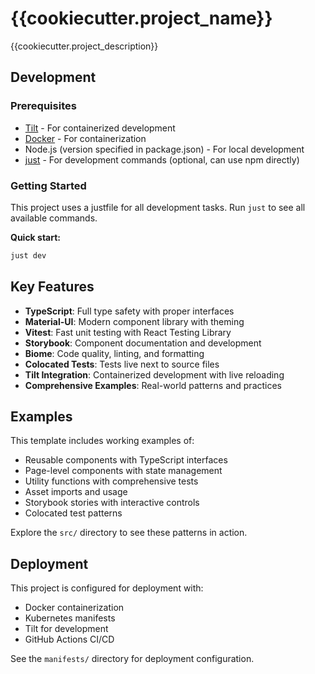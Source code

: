 # {{cookiecutter.project_name}}

{{cookiecutter.project_description}}

## Development

### Prerequisites
- [Tilt](https://docs.tilt.dev/install.html) - For containerized development
- [Docker](https://docs.docker.com/get-docker/) - For containerization
- Node.js (version specified in package.json) - For local development
- [just](https://just.systems/man/en/) - For development commands (optional, can use npm directly)

### Getting Started

This project uses a justfile for all development tasks. Run `just` to see all available commands.

**Quick start:**
```bash
just dev
```

## Key Features

- **TypeScript**: Full type safety with proper interfaces
- **Material-UI**: Modern component library with theming
- **Vitest**: Fast unit testing with React Testing Library
- **Storybook**: Component documentation and development
- **Biome**: Code quality, linting, and formatting
- **Colocated Tests**: Tests live next to source files
- **Tilt Integration**: Containerized development with live reloading
- **Comprehensive Examples**: Real-world patterns and practices

## Examples

This template includes working examples of:
- Reusable components with TypeScript interfaces
- Page-level components with state management
- Utility functions with comprehensive tests
- Asset imports and usage
- Storybook stories with interactive controls
- Colocated test patterns

Explore the `src/` directory to see these patterns in action.

## Deployment

This project is configured for deployment with:
- Docker containerization
- Kubernetes manifests
- Tilt for development
- GitHub Actions CI/CD

See the `manifests/` directory for deployment configuration. 